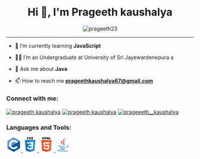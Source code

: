 <h1 align="center">Hi 👋, I'm Prageeth kaushalya</h1>
<p align="center"> <img src="https://komarev.com/ghpvc/?username=prageeth23&label=Profile%20views&color=0e75b6&style=flat" alt="prageeth23" /> </p>

---
- 🌱 I’m currently learning **JavaScript**
 
- 🧑‍🎓 I’m an Undergraduate at University of Sri Jayewardenepura a

- 💬 Ask me about **Java**

- 📫 How to reach me **prageethkaushalya67@gmail.com**

<h3 align="left">Connect with me:</h3>
<p align="left">
<a href="https://linkedin.com/in/prageeth kaushalya" target="blank"><img align="center" src="https://raw.githubusercontent.com/rahuldkjain/github-profile-readme-generator/master/src/images/icons/Social/linked-in-alt.svg" alt="prageeth kaushalya" height="30" width="40" /></a>
<a href="https://fb.com/prageeth kaushalya" target="blank"><img align="center" src="https://raw.githubusercontent.com/rahuldkjain/github-profile-readme-generator/master/src/images/icons/Social/facebook.svg" alt="prageeth kaushalya" height="30" width="40" /></a>
<a href="https://instagram.com/prageeeth__kaushalya" target="blank"><img align="center" src="https://raw.githubusercontent.com/rahuldkjain/github-profile-readme-generator/master/src/images/icons/Social/instagram.svg" alt="prageeeth__kaushalya" height="30" width="40" /></a>
</p>

<h3 align="left">Languages and Tools:</h3>
<p align="left"> <a href="https://www.cprogramming.com/" target="_blank" rel="noreferrer"> <img src="https://raw.githubusercontent.com/devicons/devicon/master/icons/c/c-original.svg" alt="c" width="40" height="40"/> </a> <a href="https://www.w3schools.com/css/" target="_blank" rel="noreferrer"> <img src="https://raw.githubusercontent.com/devicons/devicon/master/icons/css3/css3-original-wordmark.svg" alt="css3" width="40" height="40"/> </a> <a href="https://www.w3.org/html/" target="_blank" rel="noreferrer"> <img src="https://raw.githubusercontent.com/devicons/devicon/master/icons/html5/html5-original-wordmark.svg" alt="html5" width="40" height="40"/> </a> <a href="https://www.java.com" target="_blank" rel="noreferrer"> <img src="https://raw.githubusercontent.com/devicons/devicon/master/icons/java/java-original.svg" alt="java" width="40" height="40"/> </a> </p>
